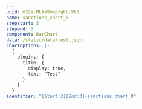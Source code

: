 ```yaml
---
uuid: m32a-MLXs9m4prqhLLVk3
name: sanctions_chart_0
stepstart: 3
stepend: 3
component: BarChart
data: /static/data/test.json
chartoptions: |-
  { 
    plugins: {
      title: {
        display: true,
        text: "Test"
      }
    }
  }
identifier: "[Start:3][End:3]-sanctions_chart_0"
---
```

